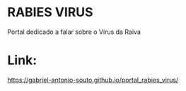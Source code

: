 # RABIES VIRUS

Portal dedicado a falar sobre o Vírus da Raiva

# Link:

https://gabriel-antonio-souto.github.io/portal_rabies_virus/
